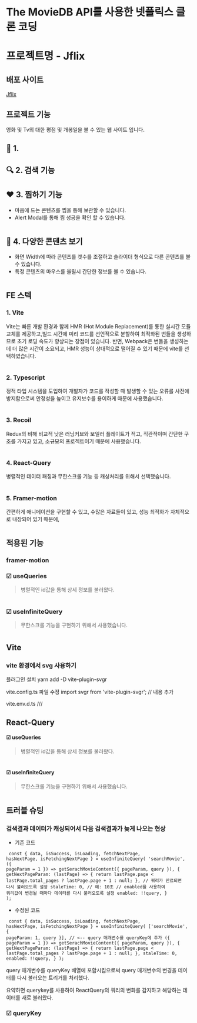 # The MovieDB API를 사용한 넷플릭스 클론 코딩

# 프로젝트명 - Jflix

## 배포 사이트

[Jflix]("")

## 프로젝트 기능

영화 및 Tv의 대한 평점 및 개봉일을 볼 수 있는 웹 사이트 입니다.

## 🌟 1.

## 🔍 2. 검색 기능

## ❤️ 3. 찜하기 기능

- 마음에 드는 콘텐츠를 찜을 통해 보관할 수 있습니다.
- Alert Modal를 통해 찜 성공을 확인 할 수 있습니다.

#

## 👥 4. 다양한 콘텐츠 보기

- 화면 Width에 따라 콘텐츠를 갯수를 조절하고 슬라이더 형식으로 다른 콘텐츠를 볼 수 있습니다.
- 특정 콘텐츠의 마우스를 올릴시 간단한 정보를 볼 수 있습니다.

#

## FE 스텍

### 1. Vite

Vite는 빠른 개발 환경과 함께 HMR (Hot Module Replacement)를 통한 실시간 모듈 교체를 제공하고,빌드 시간에 미리 코드를 선언적으로 분할하여 최적화된 번들을 생성하므로 초기 로딩 속도가 향상되는 장점이 있습니다. 반면, Webpack은 번들을 생성하는 데 더 많은 시간이 소요되고, HMR 성능이 상대적으로 떨어질 수 있기 때문에 vite를 선택하였습니다.

#

### 2. Typescript

정적 타입 시스템을 도입하여 개발자가 코드를 작성할 때 발생할 수 있는 오류를 사전에 방지함으로써 안정성을 높이고 유지보수를 용이하게 때문에 사용했습니다.

#

### 3. Recoil

Redux의 비해 비교적 낮은 러닝커브와 보일러 플레이트가 적고, 직관적이며 간단한 구조를 가지고 있고, 소규모의 프로젝트이기 때문에 사용했습니다.

#

### 4. React-Query

병렬적인 데이터 패칭과 무한스크롤 기능 등 캐싱처리를 위해서 선택했습니다.

#

### 5. Framer-motion

간편하게 애니메이션을 구현할 수 있고, 수많은 자료들이 있고, 성능 최적화가 자체적으로 내장되어 있기 때문에,

#

## 적용된 기능

### framer-motion

### []()☑ useQueries

> 병렬적인 id값을 통해 상세 정보를 불러왔다.

#

### []()☑ useInfiniteQuery

> 무한스크롤 기능을 구현하기 위해서 사용했습니다.

#

## Vite

### vite 환경에서 svg 사용하기

플러그인 설치
yarn add -D vite-plugin-svgr

vite.config.ts 파일 수정
import svgr from 'vite-plugin-svgr'; // 내용 추가

vite.env.d.ts
/// <reference types="vite-plugin-svgr/client" />

## React-Query

#### []()☑ useQueries

> 병렬적인 id값을 통해 상세 정보를 불러왔다.

#

#### []()☑ useInfiniteQuery

> 무한스크롤 기능을 구현하기 위해서 사용했습니다.

#

## 트러블 슈팅

### 검색결과 데이터가 캐싱되어서 다음 검색결과가 늦게 나오는 현상


- 기존 코드 

<code>  const { data, isSuccess, isLoading, fetchNextPage, hasNextPage, isFetchingNextPage } = useInfiniteQuery(
    'searchMovie',
    ({ pageParam = 1 }) => getSerachMovieContent({ pageParam, query }),
    {
      getNextPageParam: (lastPage) => {
        return lastPage.page < lastPage.total_pages ? lastPage.page + 1 : null;
      },
      // 쿼리가 만료되면 다시 불러오도록 설정
      staleTime: 0, // 예: 10초
      // enabled를 사용하여 쿼리값이 변경될 때마다 데이터를 다시 불러오도록 설정
      enabled: !!query,
    }
  );
</code>

- 수정된 코드 

<code>  const { data, isSuccess, isLoading, fetchNextPage, hasNextPage, isFetchingNextPage } = useInfiniteQuery(
  ['searchMovie', { pageParam: 1, query }], // <-- query 매개변수를 queryKey에 추가
  ({ pageParam = 1 }) => getSerachMovieContent({ pageParam, query }),
  {
    getNextPageParam: (lastPage) => {
      return lastPage.page < lastPage.total_pages ? lastPage.page + 1 : null;
    },
    staleTime: 0,
    enabled: !!query,
  }
);
</code>

query 매개변수를 queryKey 배열에 포함시킴으로써 query 매개변수의 변경을 데이터를 다시 불러오는 트리거를 
처리했다. 

요약하면 querykey를 사용하여 ReactQuery의 쿼리의 변화를 감지하고 해당하는 데이터를 새로 불러왔다. 

### []()☑ queryKey

>

#

<!-- ### []()☑ useInfiniteQuery   -->
 <!-- > 무한스크롤 기능을 구현하기 위해서 사용했습니다.  -->
<!-- # -->
